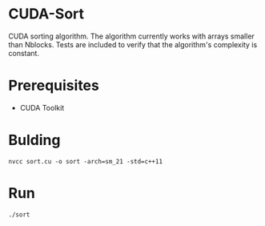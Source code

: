 # CUDA-Sort
CUDA sorting algorithm.
The algorithm currently works with arrays smaller than Nblocks.
Tests are included to verify that the algorithm's complexity is constant.

# Prerequisites
- CUDA Toolkit

# Bulding
```
nvcc sort.cu -o sort -arch=sm_21 -std=c++11
```

# Run
```
./sort
```


